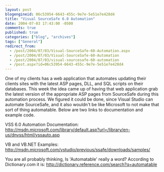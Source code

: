 ```yaml
---
layout: post
blogengineid: 06c53954-6643-455c-9e7e-5e51e7e428d4
title: "Visual SourceSafe 6.0 Automation"
date: 2004-07-03 17:43:00 -0500
comments: true
published: true
categories: ["blog", "archives"]
tags: ["General"]
redirect_from: 
  - /post/2004/07/03/Visual-SourceSafe-60-Automation.aspx
  - /post/2004/07/03/Visual-SourceSafe-60-Automation
  - /post/2004/07/03/visual-sourcesafe-60-automation
  - /post.aspx?id=06c53954-6643-455c-9e7e-5e51e7e428d4
---
```


One of my clients has a web application that automates updating their clients sites with the latest ASP pages, DLL, and SQL scripts on their databases. This week the idea came up of having that web application grab the latest version of the appropriate ASP pages from SourceSafe during this automation process. We figured it could be done, since Visual Studio can automate SourceSafe, and it also wouldn't be like Microsoft to not make that sort of thing automatable. Below are two links to documentation and example code.

VSS 6.0 Automation Documentation: <a href="http://msdn.microsoft.com/library/default.asp?url=/library/en-us/dnvss/html/vssauto.asp">http://msdn.microsoft.com/library/default.asp?url=/library/en-us/dnvss/html/vssauto.asp</a>

VB and VB.NET Examples: <a href="http://msdn.microsoft.com/vstudio/previous/ssafe/downloads/samples/">http://msdn.microsoft.com/vstudio/previous/ssafe/downloads/samples/</a>

You are all probably thinking, Is 'Automatable' really a word? According to Dictionary.com it is: <a href="http://dictionary.reference.com/search?q=automatable">http://dictionary.reference.com/search?q=automatable</a>
